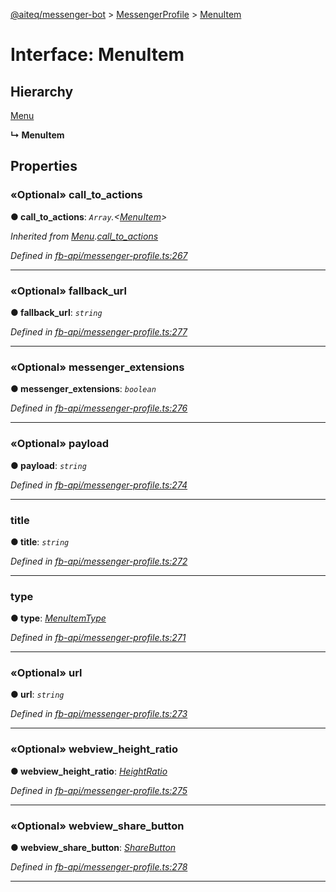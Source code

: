 [@aiteq/messenger-bot](../README.md) > [MessengerProfile](../modules/messengerprofile.md) > [MenuItem](../interfaces/messengerprofile.menuitem.md)



# Interface: MenuItem

## Hierarchy


 [Menu](messengerprofile.menu.md)

**↳ MenuItem**








## Properties
<a id="call_to_actions"></a>

### «Optional» call_to_actions

**●  call_to_actions**:  *`Array`.<[MenuItem](messengerprofile.menuitem.md)>* 

*Inherited from [Menu](messengerprofile.menu.md).[call_to_actions](messengerprofile.menu.md#call_to_actions)*

*Defined in [fb-api/messenger-profile.ts:267](https://github.com/aiteq/messenger-bot/blob/a540dbb/src/fb-api/messenger-profile.ts#L267)*





___

<a id="fallback_url"></a>

### «Optional» fallback_url

**●  fallback_url**:  *`string`* 

*Defined in [fb-api/messenger-profile.ts:277](https://github.com/aiteq/messenger-bot/blob/a540dbb/src/fb-api/messenger-profile.ts#L277)*





___

<a id="messenger_extensions"></a>

### «Optional» messenger_extensions

**●  messenger_extensions**:  *`boolean`* 

*Defined in [fb-api/messenger-profile.ts:276](https://github.com/aiteq/messenger-bot/blob/a540dbb/src/fb-api/messenger-profile.ts#L276)*





___

<a id="payload"></a>

### «Optional» payload

**●  payload**:  *`string`* 

*Defined in [fb-api/messenger-profile.ts:274](https://github.com/aiteq/messenger-bot/blob/a540dbb/src/fb-api/messenger-profile.ts#L274)*





___

<a id="title"></a>

###  title

**●  title**:  *`string`* 

*Defined in [fb-api/messenger-profile.ts:272](https://github.com/aiteq/messenger-bot/blob/a540dbb/src/fb-api/messenger-profile.ts#L272)*





___

<a id="type"></a>

###  type

**●  type**:  *[MenuItemType](../modules/messengerprofile.menuitemtype.md)* 

*Defined in [fb-api/messenger-profile.ts:271](https://github.com/aiteq/messenger-bot/blob/a540dbb/src/fb-api/messenger-profile.ts#L271)*





___

<a id="url"></a>

### «Optional» url

**●  url**:  *`string`* 

*Defined in [fb-api/messenger-profile.ts:273](https://github.com/aiteq/messenger-bot/blob/a540dbb/src/fb-api/messenger-profile.ts#L273)*





___

<a id="webview_height_ratio"></a>

### «Optional» webview_height_ratio

**●  webview_height_ratio**:  *[HeightRatio](../modules/webview.heightratio.md)* 

*Defined in [fb-api/messenger-profile.ts:275](https://github.com/aiteq/messenger-bot/blob/a540dbb/src/fb-api/messenger-profile.ts#L275)*





___

<a id="webview_share_button"></a>

### «Optional» webview_share_button

**●  webview_share_button**:  *[ShareButton](../modules/webview.sharebutton.md)* 

*Defined in [fb-api/messenger-profile.ts:278](https://github.com/aiteq/messenger-bot/blob/a540dbb/src/fb-api/messenger-profile.ts#L278)*





___


